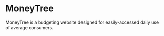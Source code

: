 # MoneyTree
MoneyTree is a budgeting website designed for easily-accessed daily use of average consumers.
